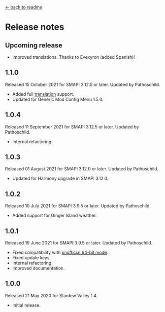 ﻿﻿[← back to readme](README.md)

# Release notes
## Upcoming release
* Improved translations. Thanks to Evexyron (added Spanish)!

## 1.1.0
Released 15 October 2021 for SMAPI 3.12.5 or later. Updated by Pathoschild.

* Added full [translation](https://stardewvalleywiki.com/Modding:Translations) support.
* Updated for Generic Mod Config Menu 1.5.0.

## 1.0.4
Released 11 September 2021 for SMAPI 3.12.5 or later. Updated by Pathoschild.

* Internal refactoring.

## 1.0.3
Released 01 August 2021 for SMAPI 3.12.0 or later. Updated by Pathoschild.

* Updated for Harmony upgrade in SMAPI 3.12.0.

## 1.0.2
Released 10 July 2021 for SMAPI 3.9.5 or later. Updated by Pathoschild.

* Added support for Ginger Island weather.

## 1.0.1
Released 19 June 2021 for SMAPI 3.9.5 or later. Updated by Pathoschild.

* Fixed compatibility with [unofficial 64-bit mode](https://stardewvalleywiki.com/Modding:Migrate_to_64-bit_on_Windows).
* Fixed update keys.
* Internal refactoring.
* Improved documentation.

## 1.0.0
Released 21 May 2020 for Stardew Valley 1.4.

* Initial release.
